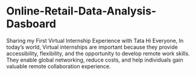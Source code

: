 # Online-Retail-Data-Analysis-Dasboard
Sharing my First Virtual Internship Experience with Tata Hi Everyone, In today’s world, Virtual internships are important because they provide accessibility, flexibility, and the opportunity to develop remote work skills. They enable global networking, reduce costs, and help individuals gain valuable remote collaboration experience.
